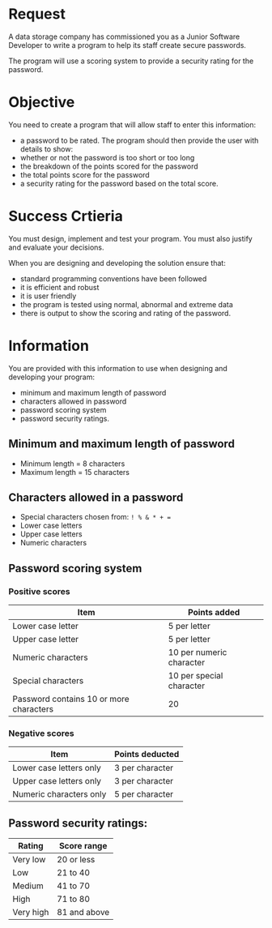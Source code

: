 # Request

A data storage company has commissioned you as a Junior Software Developer to write a
program to help its staff create secure passwords.

The program will use a scoring system
to provide a security rating for the password.

# Objective

You need to create a program that will allow staff to enter this information:

- a password to be rated.
  The program should then provide the user with details to show:
- whether or not the password is too short or too long
- the breakdown of the points scored for the password
- the total points score for the password
- a security rating for the password based on the total score.

# Success Crtieria

You must design, implement and test your program. You must also justify and evaluate
your decisions.

When you are designing and developing the solution ensure that:

- standard programming conventions have been followed
- it is efficient and robust
- it is user friendly
- the program is tested using normal, abnormal and extreme data
- there is output to show the scoring and rating of the password.

# Information

You are provided with this information to use when designing and developing
your program:

- minimum and maximum length of password
- characters allowed in password
- password scoring system
- password security ratings.

## Minimum and maximum length of password

- Minimum length = 8 characters
- Maximum length = 15 characters

## Characters allowed in a password

- Special characters chosen from: `! % & * + =`
- Lower case letters
- Upper case letters
- Numeric characters

## Password scoring system

### Positive scores

| Item                                    | Points added             |
|-----------------------------------------|--------------------------|
| Lower case letter                       | 5 per letter             |
| Upper case letter                       | 5 per letter             |
| Numeric characters                      | 10 per numeric character |
| Special characters                      | 10 per special character |
| Password contains 10 or more characters | 20                       |

### Negative scores

| Item                    | Points deducted |
|-------------------------|-----------------|
| Lower case letters only | 3 per character |
| Upper case letters only | 3 per character |
| Numeric characters only | 5 per character |

## Password security ratings:

| Rating    | Score range  |
|-----------|--------------|
| Very low  | 20 or less   |
| Low       | 21 to 40     |
| Medium    | 41 to 70     |
| High      | 71 to 80     |
| Very high | 81 and above |



